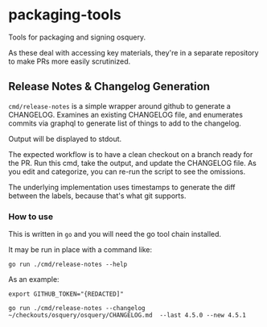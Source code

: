 # packaging-tools

Tools for packaging and signing osquery. 

As these deal with accessing key materials, they're in a separate
repository to make PRs more easily scrutinized.

## Release Notes & Changelog Generation

`cmd/release-notes` is a simple wrapper around github to generate a
CHANGELOG. Examines an existing CHANGELOG file, and enumerates commits
via graphql to generate list of things to add to the changelog. 

Output will be displayed to stdout.

The expected workflow is to have a clean checkout on a branch ready
for the PR. Run this cmd, take the output, and update the CHANGELOG
file. As you edit and categorize, you can re-run the script to see the
omissions.

The underlying implementation uses timestamps to generate the diff
between the labels, because that's what git supports.

### How to use

This is written in `go` and you will need the go tool chain installed.

It may be run in place with a command like:

``` shell
go run ./cmd/release-notes --help
```

As an example:

``` shell
export GITHUB_TOKEN="{REDACTED]"

go run ./cmd/release-notes --changelog ~/checkouts/osquery/osquery/CHANGELOG.md  --last 4.5.0 --new 4.5.1
```
